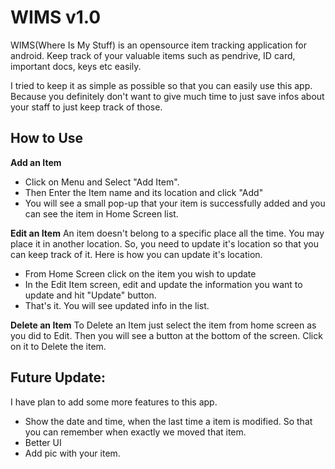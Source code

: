 WIMS v1.0
====

WIMS(Where Is My Stuff) is an opensource item tracking application for android. Keep track of your valuable items such as pendrive, ID card, important docs, keys etc easily.

I tried to keep it as simple as possible so that you can easily use this app. Because you definitely don't want to give much time to just save infos about your staff to just keep track of those.

How to Use
----------

**Add an Item**
- Click on Menu and Select "Add Item".
- Then Enter the Item name and its location and click "Add"
- You will see a small pop-up that your item is successfully added and you can see the item in Home Screen list.

**Edit an Item**
An item doesn't belong to a specific place all the time. You may place it in another location. So, you need to update it's location so that you can keep track of it. Here is how you can update it's location.

- From Home Screen click on the item you wish to update
- In the Edit Item screen, edit and update the information you want to update and hit "Update" button.
- That's it. You will see updated info in the list.

**Delete an Item**
To Delete an Item just select the item from home screen as you did to Edit. Then you will see a button at the bottom of the screen. Click on it to Delete the item.

Future Update:
---------------
I have plan to add some more features to this app.

- Show the date and time, when the last time a item is modified. So that you can remember when exactly we moved that item.
- Better UI
- Add pic with your item.
